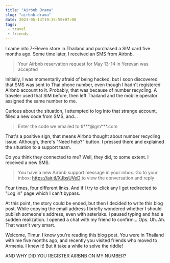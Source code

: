 ```yaml
---
title: "Airbnb Drama"
slug: "airbnb-drama"
date: 2023-05-14T19:35:59+07:00
tags:
 - travel
 - friends
---
```


I came into 7-Eleven store in Thailand and purchased a SIM card five months ago. Some time
later, I received an SMS from Airbnb.

> Your Airbnb reservation request for May 13-14 in Yerevan was accepted

Initially, I was momentarily afraid of being hacked, but I soon discovered that SMS was
sent to Thai phone number, even though I hadn't registered Airbnb account to it. Probably,
that was because of number recycling. A traveler used that SIM before, then left Thailand
and the mobile operator assigned the same number to me.

Curious about the situation, I attempted to log into that strange account, filled a new
code from SMS, and...

> Enter the code we emailed to ti\*\*\*@gm\*\*\*.com

That's a positive sign, that means Airbnb thought about number recycling issue. Although,
there's "Need help?" button. I pressed there and explained the situation to a support
team.

Do you think they connected to me? Well, they did, to some extent. I received a new SMS.

> You have a new Airbnb support message in your inbox. Go to your inbox:
> https://air.tl/XJbsUVeD to view the conversation and reply

Four times, four different links. And if I try to click any I get redirected to "Log in"
page which I can't bypass.

At this point, the story could be ended, but then I decided to write this blog post. While
copying the email address I briefly wondered whether I should publish someone's address,
even with asterisks. I paused typing and had a sudden realization. I opened a chat with my
friend to confirm... Ops. Uh. Ah. That wasn't very smart.

Welcome, Timur. I know you're reading this blog post. You were in Thailand with me five
months ago, and recently you visited friends who moved to Armenia. I knew it! But it take
a while to solve the riddle!

AND WHY DID YOU REGISTER AIRBNB ON MY NUMBER?
